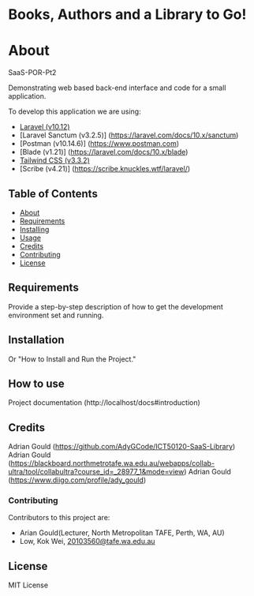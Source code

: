 # Books, Authors and a Library to Go!

# About
SaaS-POR-Pt2

Demonstrating web based back-end interface and code for a small application.

To develop this application we are using:
- [Laravel (v10.12)](https://laravel.com)
- [Laravel Sanctum (v3.2.5)] (https://laravel.com/docs/10.x/sanctum) 
- [Postman (v10.14.6)] (https://www.postman.com)
- [Blade (v1.21)] (https://laravel.com/docs/10.x/blade)
- [Tailwind CSS (v3.3.2)](https://tailwindui.com/documentation)
- [Scribe (v4.21)] (https://scribe.knuckles.wtf/laravel/)

## Table of Contents

- [About](#about)
- [Requirements](#requirements)
- [Installing](#installation)
- [Usage](#how-to-use)
- [Credits](#credits)
- [Contributing](#contributing)
- [License](#license)

## Requirements

Provide a step-by-step description of how to get the development 
environment set and running.

## Installation

Or "How to Install and Run the Project."

## How to use

Project documentation (http://localhost/docs#introduction)


## Credits

Adrian Gould (https://github.com/AdyGCode/ICT50120-SaaS-Library)
Adrian Gould (https://blackboard.northmetrotafe.wa.edu.au/webapps/collab-ultra/tool/collabultra?course_id=_28977_1&mode=view)
Adrian Gould (https://www.diigo.com/profile/ady_gould)

### Contributing

Contributors to this project are:
- Arian Gould(Lecturer, North Metropolitan TAFE, Perth, WA, AU)
- Low, Kok Wei, 20103560@tafe.wa.edu.au

## License
MIT License
